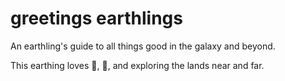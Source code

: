 # greetings earthlings

An earthling's guide to all things good in the galaxy and beyond.

This earthing loves :book:, :pizza:, and exploring the lands near and far.
